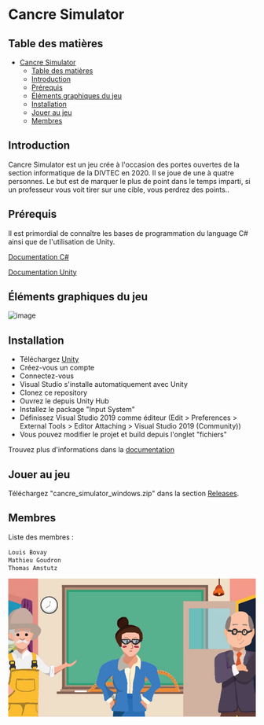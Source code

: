 # Cancre Simulator

## Table des matières
- [Cancre Simulator](#cancre-simulator)
  - [Table des matières](#table-des-matières)
  - [Introduction](#introduction)
  - [Prérequis](#prérequis)
  - [Éléments graphiques du jeu](#éléments-graphiques-du-jeu)
  - [Installation](#installation)
  - [Jouer au jeu](#jouer-au-jeu)
  - [Membres](#membres)

## Introduction

Cancre Simulator est un jeu crée à l'occasion des portes ouvertes de la section informatique de la DIVTEC en 2020. Il se joue de une à quatre personnes. Le but est de marquer le plus de point dans le temps imparti, si un professeur vous voit tirer sur une cible, vous perdrez des points..

## Prérequis
Il est primordial de connaître les bases de programmation du language C# ainsi que de l'utilisation de Unity.

[Documentation C#](https://docs.microsoft.com/en-us/dotnet/csharp/)

[Documentation Unity](https://docs.unity3d.com/Manual/index.html)

## Éléments graphiques du jeu
![image](Docs/src/Présentation_props.png)

## Installation

* Téléchargez [Unity](https://unity.com/fr)
* Créez-vous un compte
* Connectez-vous
* Visual Studio s'installe automatiquement avec Unity
* Clonez ce repository
* Ouvrez le depuis Unity Hub
* Installez le package "Input System"
* Définissez Visual Studio 2019 comme éditeur (Edit > Preferences > External Tools > Editor Attaching > Visual Studio 2019 (Community))
* Vous pouvez modifier le projet et build depuis l'onglet "fichiers"

Trouvez plus d'informations dans la [documentation](https://github.com/divtec-cejef/2020-JCO-CancreSimulator/blob/master/Docs/pdf/PO%202020%20CANCRE_SIMULATOR%20Rapport%20de%20travail.pdf)

## Jouer au jeu

Téléchargez "cancre_simulator_windows.zip" dans la section [Releases](https://github.com/divtec-cejef/2020-JCO-CancreSimulator/releases).

## Membres

Liste des membres :

```
Louis Bovay
Mathieu Goudron
Thomas Amstutz
```

![image](Assets/Sprites/cancre_simulator.jpeg)
